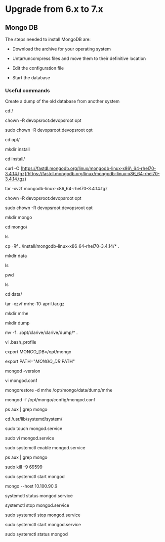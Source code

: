 # Upgrade from 6.x to 7.x

## Mongo DB

The steps needed to install MongoDB are:

* Download the archive for your operating system

* Untar/uncompress files and move them to their definitive location

* Edit the configuration file

* Start the database

### Useful commands

Create a dump of the old database from another system

cd /

chown -R devopsroot:devopsroot opt

sudo chown -R devopsroot:devopsroot opt

cd opt/

mkdir install

cd install/

curl -O [https://fastdl.mongodb.org/linux/mongodb-linux-x86\_64-rhel70-3.4.14.tgz](https://fastdl.mongodb.org/linux/mongodb-linux-x86_64-rhel70-3.4.14.tgz)

tar -xvzf mongodb-linux-x86\_64-rhel70-3.4.14.tgz

chown -R devopsroot:devopsroot opt

sudo chown -R devopsroot:devopsroot opt

mkdir mongo

cd mongo/

ls

cp -Rf ../install/mongodb-linux-x86\_64-rhel70-3.4.14/\* .

mkdir data

ls

pwd

ls

cd data/

tar -xzvf mrhe-10-april.tar.gz

mkdir mrhe

mkdir dump

mv -f ../opt/clarive/clarive/dump/\* .

vi .bash\_profile

export MONGO\_DB=/opt/mongo

export PATH="$MONGO\_DB:$PATH"

mongod -version

vi mongod.conf

mongorestore -d mrhe /opt/mongo/data/dump/mrhe

mongod -f /opt/mongo/config/mongod.conf

ps aux \| grep mongo

cd /usr/lib/systemd/system/

sudo touch mongod.service

sudo vi mongod.service

sudo systemctl enable mongod.service

ps aux \| grep mongo

sudo kill -9 69599

sudo systemctl start mongod

mongo --host 10.100.90.6

systemctl status mongod.service

systemctl stop mongod.service

sudo systemctl stop mongod.service

sudo systemctl start mongod.service

sudo systemctl status mongod

